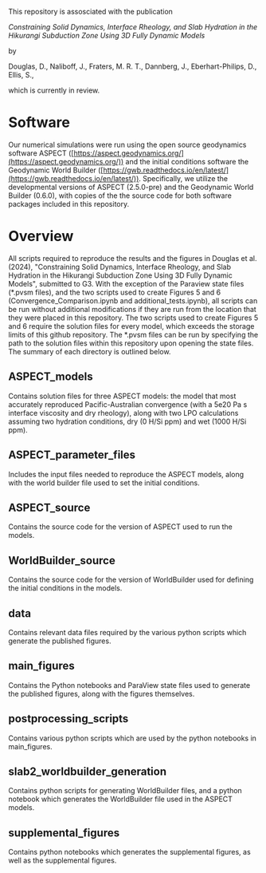 This repository is assosciated with the publication

*Constraining Solid Dynamics, Interface Rheology, and Slab Hydration in the Hikurangi Subduction Zone Using 3D Fully Dynamic Models*

by

Douglas, D.,
Naliboff, J.,
Fraters, M. R. T.,
Dannberg, J.,
Eberhart-Philips, D.,
Ellis, S.,

which is currently in review.

# Software
Our numerical simulations were run using the open source geodynamics software ASPECT ([https://aspect.geodynamics.org/](https://aspect.geodynamics.org/)) and the initial conditions software the Geodynamic World Builder ([https://gwb.readthedocs.io/en/latest/](https://gwb.readthedocs.io/en/latest/)). Specifically, we utilize the developmental versions of ASPECT (2.5.0-pre) and the Geodynamic World Builder (0.6.0), with copies of the the source code for both software packages included in this repository.

# Overview
All scripts required to reproduce the results and the figures in Douglas et al. (2024), "Constraining Solid Dynamics, Interface Rheology, and Slab Hydration in the Hikurangi Subduction Zone Using 3D Fully Dynamic Models", submitted to G3. With the exception of the Paraview state files (*.pvsm files), and the two scripts used to create Figures 5 and 6 (Convergence_Comparison.ipynb and additional_tests.ipynb), all scripts can be run without additional modifications if they are run from the location that they were placed in this repository. The two scripts used to create Figures 5 and 6 require the solution files for every model, which exceeds the storage limits of this github repository. The *.pvsm files can be run by specifying the path to the solution files within this repository upon opening the state files. The summary of each directory is outlined below.

## ASPECT_models
Contains solution files for three ASPECT models: the model that most accurately reproduced Pacific-Australian convergence (with a 5e20 Pa s interface viscosity and dry rheology), along with two LPO calculations assuming two hydration conditions, dry (0 H/Si ppm) and wet (1000 H/Si ppm).

## ASPECT_parameter_files
Includes the input files needed to reproduce the ASPECT models, along with the world builder file used to set the initial conditions.

## ASPECT_source
Contains the source code for the version of ASPECT used to run the models.

## WorldBuilder_source
Contains the source code for the version of WorldBuilder used for defining the initial conditions in the models.

## data
Contains relevant data files required by the various python scripts which generate the published figures.

## main_figures
Contains the Python notebooks and ParaView state files used to generate the published figures, along with the figures themselves.

## postprocessing_scripts
Contains various python scripts which are used by the python notebooks in main_figures.

## slab2_worldbuilder_generation
Contains python scripts for generating WorldBuilder files, and a python notebook which generates the WorldBuilder file used in the ASPECT models.

## supplemental_figures
Contains python notebooks which generates the supplemental figures, as well as the supplemental figures.
